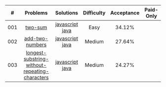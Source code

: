 | # | Problems | Solutions | Difficulty | Acceptance | Paid-Only
|:--:|:-----:|:---------:|:----:|:----:|:----:|
|001|[two-sum](https://leetcode.com/problems/two-sum/)| [javascript](.&#x2F;solutions&#x2F;001.two-sum&#x2F;two-sum.js) [java](.&#x2F;solutions&#x2F;001.two-sum&#x2F;two-sum.java)|Easy|34.12%||
|002|[add-two-numbers](https://leetcode.com/problems/add-two-numbers/)| [javascript](.&#x2F;solutions&#x2F;002.add-two-numbers&#x2F;add-two-numbers.js) [java](.&#x2F;solutions&#x2F;002.add-two-numbers&#x2F;add-two-numbers.java)|Medium|27.64%||
|003|[longest-substring-without-repeating-characters](https://leetcode.com/problems/longest-substring-without-repeating-characters/)| [javascript](.&#x2F;solutions&#x2F;003.longest-substring-without-repeating-characters&#x2F;longest-substring-without-repeating-characters.js) [java](.&#x2F;solutions&#x2F;003.longest-substring-without-repeating-characters&#x2F;longest-substring-without-repeating-characters.java)|Medium|24.27%||
